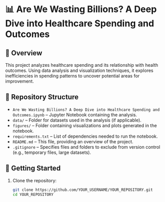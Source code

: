 # 📊 Are We Wasting Billions? A Deep Dive into Healthcare Spending and Outcomes

## 📖 Overview
This project analyzes healthcare spending and its relationship with health outcomes. Using data analysis and visualization techniques, it explores inefficiencies in spending patterns to uncover potential areas for improvement.

## 📂 Repository Structure
- `Are We Wasting Billions? A Deep Dive into Healthcare Spending and Outcomes.ipynb` – Jupyter Notebook containing the analysis.
- `data/` – Folder for datasets used in the analysis (if applicable).
- `figures/` – Folder containing visualizations and plots generated in the notebook.
- `requirements.txt` – List of dependencies needed to run the notebook.
- `README.md` – This file, providing an overview of the project.
- `.gitignore` – Specifies files and folders to exclude from version control (e.g., temporary files, large datasets).

## 🚀 Getting Started
1. Clone the repository:
   ```sh
   git clone https://github.com/YOUR_USERNAME/YOUR_REPOSITORY.git
   cd YOUR_REPOSITORY
